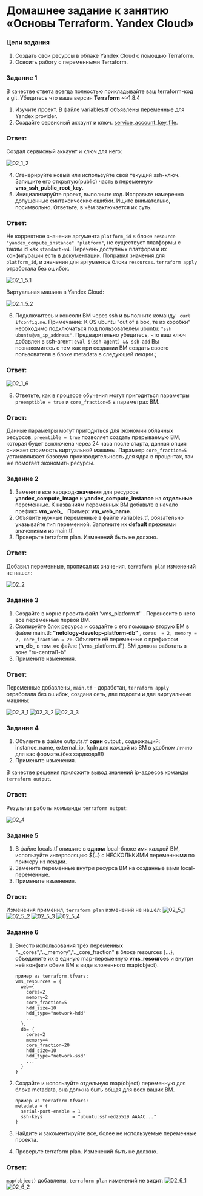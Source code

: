 # Домашнее задание к занятию «Основы Terraform. Yandex Cloud»

### Цели задания

1. Создать свои ресурсы в облаке Yandex Cloud с помощью Terraform.
2. Освоить работу с переменными Terraform.

### Задание 1
В качестве ответа всегда полностью прикладывайте ваш terraform-код в git.
Убедитесь что ваша версия **Terraform** ~>1.8.4

1. Изучите проект. В файле variables.tf объявлены переменные для Yandex provider.
2. Создайте сервисный аккаунт и ключ. [service_account_key_file](https://terraform-provider.yandexcloud.net).

### Ответ:
Создал сервисный аккаунт и ключ для него:

![02_1_2](https://github.com/AlekseyStroitelev/Homework/blob/main/Terraform/02/screenshots/Terraform02_1_2.png)

4. Сгенерируйте новый или используйте свой текущий ssh-ключ. Запишите его открытую(public) часть в переменную **vms_ssh_public_root_key**.
5. Инициализируйте проект, выполните код. Исправьте намеренно допущенные синтаксические ошибки. Ищите внимательно, посимвольно. Ответьте, в чём заключается их суть.

### Ответ:
Не корректное значение аргумента `platform_id` в блоке `resource "yandex_compute_instance" "platform"`, не существует платформы с таким id как `standart-v4`. Перечень доступных платформ и их конфигурации есть в [документации](https://yandex.cloud/ru/docs/compute/concepts/performance-levels). Поправил значения для `platform_id`, и значения для аргументов блока `resources`. `terraform apply` отработала без ошибок.

![02_1_5.1](https://github.com/AlekseyStroitelev/Homework/blob/main/Terraform/02/screenshots/Terraform02_1_5.1.png)

Виртуальная машина в Yandex Cloud:

![02_1_5.2](https://github.com/AlekseyStroitelev/Homework/blob/main/Terraform/02/screenshots/Terraform02_1_5.2.png)

6. Подключитесь к консоли ВМ через ssh и выполните команду ``` curl ifconfig.me```.
Примечание: К OS ubuntu "out of a box, те из коробки" необходимо подключаться под пользователем ubuntu: ```"ssh ubuntu@vm_ip_address"```. Предварительно убедитесь, что ваш ключ добавлен в ssh-агент: ```eval $(ssh-agent) && ssh-add``` Вы познакомитесь с тем как при создании ВМ создать своего пользователя в блоке metadata в следующей лекции.;

### Ответ:
 ![02_1_6 ](https://github.com/AlekseyStroitelev/Homework/blob/main/Terraform/02/screenshots/Terraform02_1_6.png)

8. Ответьте, как в процессе обучения могут пригодиться параметры ```preemptible = true``` и ```core_fraction=5``` в параметрах ВМ.

### Ответ:
Данные параметры могут пригодиться для экономии облачных ресурсов, `preemtible = true` позволяет создать прерываемую ВМ, которая будет выключена через 24 часа после старта, данная опция снижает стоимость виртуальной машины. Параметр `core_fraction=5` устанавливает базовую производительность для ядра в процентах, так же помогает экономить ресурсы.


### Задание 2

1. Замените все хардкод-**значения** для ресурсов **yandex_compute_image** и **yandex_compute_instance** на **отдельные** переменные. К названиям переменных ВМ добавьте в начало префикс **vm_web_** .  Пример: **vm_web_name**.
2. Объявите нужные переменные в файле variables.tf, обязательно указывайте тип переменной. Заполните их **default** прежними значениями из main.tf. 
3. Проверьте terraform plan. Изменений быть не должно.

### Ответ:
Добавил переменные, прописал их значения, `terraform plan` изменений не нашел:

![02_2](https://github.com/AlekseyStroitelev/Homework/blob/main/Terraform/02/screenshots/Terraform02_2.png)


### Задание 3

1. Создайте в корне проекта файл 'vms_platform.tf' . Перенесите в него все переменные первой ВМ.
2. Скопируйте блок ресурса и создайте с его помощью вторую ВМ в файле main.tf: **"netology-develop-platform-db"** ,  ```cores  = 2, memory = 2, core_fraction = 20```. Объявите её переменные с префиксом **vm_db_** в том же файле ('vms_platform.tf').  ВМ должна работать в зоне "ru-central1-b"
3. Примените изменения.

### Ответ:
Переменные добавлены, `main.tf` - доработан, `terraform apply` отработала без ошибок, создана сеть, две подсети и две виртуальные машины:

![02_3_1](https://github.com/AlekseyStroitelev/Homework/blob/main/Terraform/02/screenshots/Terraform02_3_1.png)
![02_3_2](https://github.com/AlekseyStroitelev/Homework/blob/main/Terraform/02/screenshots/Terraform02_3_2.png)
![02_3_3](https://github.com/AlekseyStroitelev/Homework/blob/main/Terraform/02/screenshots/Terraform02_3_3.png)


### Задание 4

1. Объявите в файле outputs.tf **один** output , содержащий: instance_name, external_ip, fqdn для каждой из ВМ в удобном лично для вас формате.(без хардкода!!!)
2. Примените изменения.

В качестве решения приложите вывод значений ip-адресов команды ```terraform output```.

### Ответ:
Результат работы комманды `terraform output`:

![02_4](https://github.com/AlekseyStroitelev/Homework/blob/main/Terraform/02/screenshots/Terraform02_4.png)


### Задание 5

1. В файле locals.tf опишите в **одном** local-блоке имя каждой ВМ, используйте интерполяцию ${..} с НЕСКОЛЬКИМИ переменными по примеру из лекции.
2. Замените переменные внутри ресурса ВМ на созданные вами local-переменные.
3. Примените изменения.

### Ответ:
Изменения применил, `terraform plan` изменений не нашел:
![02_5_1](https://github.com/AlekseyStroitelev/Homework/blob/main/Terraform/02/screenshots/Terraform02_5_1.png)
![02_5_2](https://github.com/AlekseyStroitelev/Homework/blob/main/Terraform/02/screenshots/Terraform02_5_2.png)
![02_5_3](https://github.com/AlekseyStroitelev/Homework/blob/main/Terraform/02/screenshots/Terraform02_5_3.png)
![02_5_4](https://github.com/AlekseyStroitelev/Homework/blob/main/Terraform/02/screenshots/Terraform02_5_4.png)


### Задание 6

1. Вместо использования трёх переменных  ".._cores",".._memory",".._core_fraction" в блоке  resources {...}, объедините их в единую map-переменную **vms_resources** и  внутри неё конфиги обеих ВМ в виде вложенного map(object).  
   ```
   пример из terraform.tfvars:
   vms_resources = {
     web={
       cores=2
       memory=2
       core_fraction=5
       hdd_size=10
       hdd_type="network-hdd"
       ...
     },
     db= {
       cores=2
       memory=4
       core_fraction=20
       hdd_size=10
       hdd_type="network-ssd"
       ...
     }
   }
   ```
3. Создайте и используйте отдельную map(object) переменную для блока metadata, она должна быть общая для всех ваших ВМ.
   ```
   пример из terraform.tfvars:
   metadata = {
     serial-port-enable = 1
     ssh-keys           = "ubuntu:ssh-ed25519 AAAAC..."
   }
   ```  
  
5. Найдите и закоментируйте все, более не используемые переменные проекта.
6. Проверьте terraform plan. Изменений быть не должно.

### Ответ:
`map(object)` добавлены, `terraform plan` изменений не видит:
![02_6_1](https://github.com/AlekseyStroitelev/Homework/blob/main/Terraform/02/screenshots/Terraform02_6_1.png)
![02_6_2](https://github.com/AlekseyStroitelev/Homework/blob/main/Terraform/02/screenshots/Terraform02_6_2.png)

